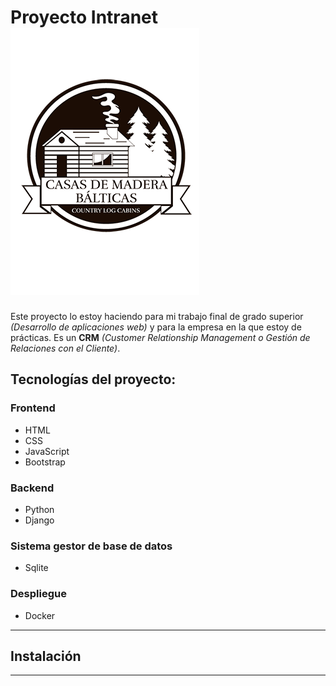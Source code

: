# Proyecto Intranet ![Logo](/static/img/logo_negro_y_blanco.png)

Este proyecto lo estoy haciendo para mi trabajo final de grado superior *(Desarrollo de aplicaciones web)* y para la empresa en la que estoy de prácticas. Es un **CRM** *(Customer Relationship Management o Gestión de Relaciones con el Cliente)*.

## Tecnologías del proyecto:

### Frontend
 - HTML
 - CSS
 - JavaScript
 - Bootstrap
### Backend
 - Python
 - Django
### Sistema gestor de base de datos
 - Sqlite
### Despliegue
 - Docker

---

## Instalación

---

